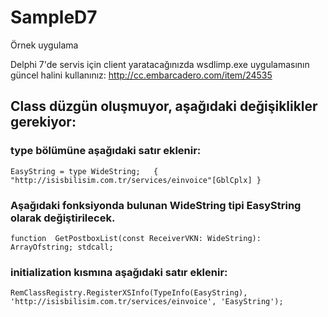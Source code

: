 # SampleD7
Örnek uygulama

Delphi 7'de servis için client yaratacağınızda wsdlimp.exe uygulamasının güncel halini kullanınız: http://cc.embarcadero.com/item/24535

## Class düzgün oluşmuyor, aşağıdaki değişiklikler gerekiyor:
###  type bölümüne aşağıdaki satır eklenir:
    EasyString = type WideString;   { "http://isisbilisim.com.tr/services/einvoice"[GblCplx] }
###  Aşağıdaki fonksiyonda bulunan WideString tipi EasyString olarak değiştirilecek.  
    function  GetPostboxList(const ReceiverVKN: WideString): ArrayOfstring; stdcall;  
###  initialization kısmına aşağıdaki satır eklenir:
    RemClassRegistry.RegisterXSInfo(TypeInfo(EasyString), 'http://isisbilisim.com.tr/services/einvoice', 'EasyString');
